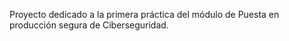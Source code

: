 Proyecto dedicado a la primera práctica del módulo de Puesta en producción segura de Ciberseguridad.
